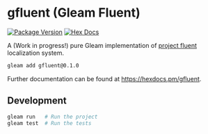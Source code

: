 # gfluent (Gleam Fluent)

[![Package Version](https://img.shields.io/hexpm/v/gfluent)](https://hex.pm/packages/gfluent)
[![Hex Docs](https://img.shields.io/badge/hex-docs-ffaff3)](https://hexdocs.pm/gfluent/)

A (Work in progress!) pure Gleam implementation of [project fluent](https://projectfluent.org/) localization system.

```sh
gleam add gfluent@0.1.0
```

Further documentation can be found at <https://hexdocs.pm/gfluent>.

## Development

```sh
gleam run   # Run the project
gleam test  # Run the tests
```
